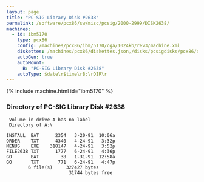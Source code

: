```yaml
---
layout: page
title: "PC-SIG Library Disk #2638"
permalink: /software/pcx86/sw/misc/pcsig/2000-2999/DISK2638/
machines:
  - id: ibm5170
    type: pcx86
    config: /machines/pcx86/ibm/5170/cga/1024kb/rev3/machine.xml
    diskettes: /machines/pcx86/diskettes.json,/disks/pcsigdisks/pcx86/diskettes.json
    autoGen: true
    autoMount:
      B: "PC-SIG Library Disk #2638"
    autoType: $date\r$time\rB:\rDIR\r
---
```


{% include machine.html id="ibm5170" %}

### Directory of PC-SIG Library Disk #2638

     Volume in drive A has no label
     Directory of A:\

    INSTALL  BAT      2354   3-20-91  10:06a
    ORDER    TXT      4340   4-24-91   3:32p
    MENUS    EXE    318147   4-24-91   3:52p
    FILE2638 TXT      1777   6-24-91   4:36p
    GO       BAT        38   1-31-91  12:58a
    GO       TXT       771   6-24-91   4:47p
            6 file(s)     327427 bytes
                           31744 bytes free
